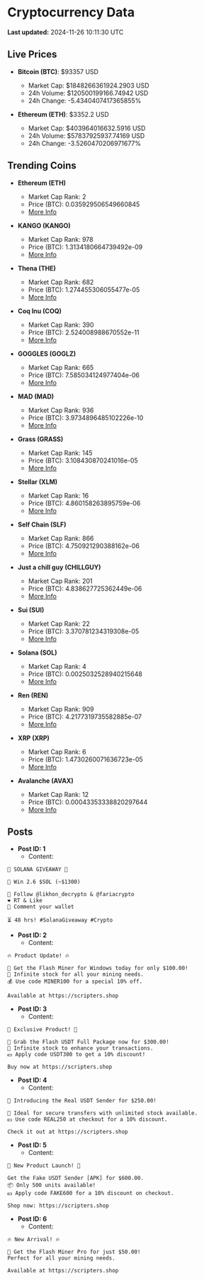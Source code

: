 # Cryptocurrency Data

**Last updated:** 2024-11-26 10:11:30 UTC

## Live Prices
- **Bitcoin (BTC)**: $93357 USD
  - Market Cap: $1848266361924.2903 USD
  - 24h Volume: $120500199166.74942 USD
  - 24h Change: -5.4340407417365855%

- **Ethereum (ETH)**: $3352.2 USD
  - Market Cap: $403964016632.5916 USD
  - 24h Volume: $57837925937.74169 USD
  - 24h Change: -3.5260470206971677%

## Trending Coins
- **Ethereum (ETH)**
  - Market Cap Rank: 2
  - Price (BTC): 0.035929506549660845
  - [More Info](https://www.coingecko.com/en/coins/ethereum)

- **KANGO (KANGO)**
  - Market Cap Rank: 978
  - Price (BTC): 1.3134180664739492e-09
  - [More Info](https://www.coingecko.com/en/coins/kango)

- **Thena (THE)**
  - Market Cap Rank: 682
  - Price (BTC): 1.274455306055477e-05
  - [More Info](https://www.coingecko.com/en/coins/thena)

- **Coq Inu (COQ)**
  - Market Cap Rank: 390
  - Price (BTC): 2.524008988670552e-11
  - [More Info](https://www.coingecko.com/en/coins/coq-inu)

- **GOGGLES (GOGLZ)**
  - Market Cap Rank: 665
  - Price (BTC): 7.585034124977404e-06
  - [More Info](https://www.coingecko.com/en/coins/goggles)

- **MAD (MAD)**
  - Market Cap Rank: 936
  - Price (BTC): 3.9734896485102226e-10
  - [More Info](https://www.coingecko.com/en/coins/mad-2)

- **Grass (GRASS)**
  - Market Cap Rank: 145
  - Price (BTC): 3.108430870241016e-05
  - [More Info](https://www.coingecko.com/en/coins/grass)

- **Stellar (XLM)**
  - Market Cap Rank: 16
  - Price (BTC): 4.860158263895759e-06
  - [More Info](https://www.coingecko.com/en/coins/stellar)

- **Self Chain (SLF)**
  - Market Cap Rank: 866
  - Price (BTC): 4.750921290388162e-06
  - [More Info](https://www.coingecko.com/en/coins/self-chain)

- **Just a chill guy (CHILLGUY)**
  - Market Cap Rank: 201
  - Price (BTC): 4.838627725362449e-06
  - [More Info](https://www.coingecko.com/en/coins/just-a-chill-guy)

- **Sui (SUI)**
  - Market Cap Rank: 22
  - Price (BTC): 3.370781234319308e-05
  - [More Info](https://www.coingecko.com/en/coins/sui)

- **Solana (SOL)**
  - Market Cap Rank: 4
  - Price (BTC): 0.0025032528940215648
  - [More Info](https://www.coingecko.com/en/coins/solana)

- **Ren (REN)**
  - Market Cap Rank: 909
  - Price (BTC): 4.2177319735582885e-07
  - [More Info](https://www.coingecko.com/en/coins/ren)

- **XRP (XRP)**
  - Market Cap Rank: 6
  - Price (BTC): 1.4730260071636723e-05
  - [More Info](https://www.coingecko.com/en/coins/xrp)

- **Avalanche (AVAX)**
  - Market Cap Rank: 12
  - Price (BTC): 0.00043353338820297644
  - [More Info](https://www.coingecko.com/en/coins/avalanche)

## Posts
- **Post ID: 1**
  - Content:
```
🚀 SOLANA GIVEAWAY 🚀

🎁 Win 2.6 $SOL (~$1300)

🤝 Follow @likhon_decrypto & @fariacrypto
❤️ RT & Like
💬 Comment your wallet

⏳ 48 hrs! #SolanaGiveaway #Crypto
```

- **Post ID: 2**
  - Content:
```
🔥 Product Update! 🔥

🚀 Get the Flash Miner for Windows today for only $100.00!
🔋 Infinite stock for all your mining needs.
💰 Use code MINER100 for a special 10% off.

Available at https://scripters.shop
```

- **Post ID: 3**
  - Content:
```
🎁 Exclusive Product! 🎁

💸 Grab the Flash USDT Full Package now for $300.00!
🎉 Infinite stock to enhance your transactions.
💵 Apply code USDT300 to get a 10% discount!

Buy now at https://scripters.shop
```

- **Post ID: 4**
  - Content:
```
💎 Introducing the Real USDT Sender for $250.00!

💼 Ideal for secure transfers with unlimited stock available.
💵 Use code REAL250 at checkout for a 10% discount.

Check it out at https://scripters.shop
```

- **Post ID: 5**
  - Content:
```
🚀 New Product Launch! 🚀

Get the Fake USDT Sender [APK] for $600.00.
📦 Only 500 units available!
💵 Apply code FAKE600 for a 10% discount on checkout.

Shop now: https://scripters.shop
```

- **Post ID: 6**
  - Content:
```
🔥 New Arrival! 🔥

💸 Get the Flash Miner Pro for just $50.00!
Perfect for all your mining needs.

Available at https://scripters.shop
```

